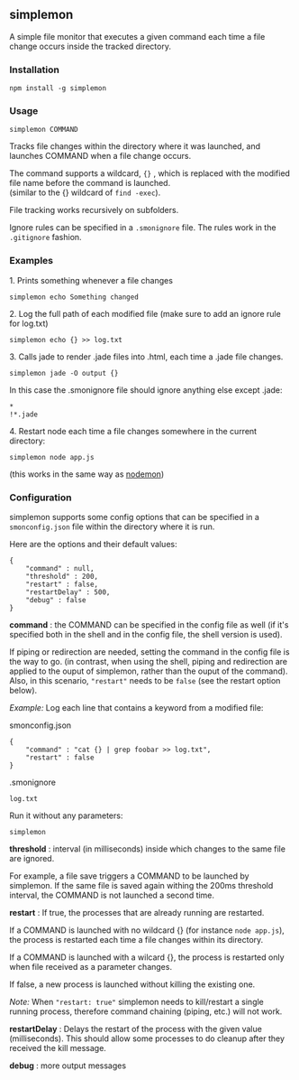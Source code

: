 ## simplemon

A simple file monitor that executes a given command each time a file change occurs inside the tracked directory.

### Installation

	npm install -g simplemon

### Usage
	
    simplemon COMMAND

Tracks file changes within the directory where it was launched, and launches COMMAND when a file change occurs.

The command supports a wildcard, `{}` , which is replaced with the modified file name before the command is launched.    
(similar to the {} wildcard of `find -exec`).

File tracking works recursively on subfolders.

Ignore rules can be specified in a `.smonignore` file. The rules work in the `.gitignore` fashion.

### Examples

 1\. Prints something whenever a file changes

	simplemon echo Something changed

 2\. Log the full path of each modified file (make sure to add an ignore rule for log.txt)

    simplemon echo {} >> log.txt

 3\. Calls jade to render .jade files into .html, each time a .jade file changes. 

	simplemon jade -O output {}

In this case the .smonignore file should ignore anything else except .jade:

    *
    !*.jade

 4\. Restart node each time a file changes somewhere in the current directory:

    simplemon node app.js

(this works in the same way as [nodemon](https://github.com/remy/nodemon))


### Configuration

simplemon supports some config options that can be specified in a `smonconfig.json` file within the directory where it is run.

Here are the options and their default values:

	{
		"command" : null,
		"threshold" : 200,
		"restart" : false,
		"restartDelay" : 500,
		"debug" : false
	}


__command__ : the COMMAND can be specified in the config file as well (if it's specified both in the shell and in the config file, the shell version is used).

If piping or redirection are needed, setting the command in the config file is the way to go. 
(in contrast, when using the shell, piping and redirection are applied to the ouput of simplemon, rather than the ouput of the command).
Also, in this scenario, `"restart"` needs to be `false` (see the restart option below).

*Example:*
Log each line that contains a keyword from a modified file:

smonconfig.json

    {
    	"command" : "cat {} | grep foobar >> log.txt",
    	"restart" : false
    }

.smonignore
	
	log.txt

Run it without any parameters:

    simplemon


__threshold__ : interval (in milliseconds) inside which changes to the same file are ignored.

For example, a file save triggers a COMMAND to be launched by simplemon. If the same file is saved again withing the 200ms threshold interval, the COMMAND is not launched a second time. 

__restart__ : If true, the processes that are already running are restarted.

If a COMMAND is launched with no wildcard {} (for instance `node app.js`), the process is restarted each time a file changes within its directory.

If a COMMAND is launched with a wilcard {}, the process is restarted only when file received as a parameter changes.

If false, a new process is launched without killing the existing one.

*Note:* When `"restart: true"` simplemon needs to kill/restart a single running process, therefore command chaining (piping, etc.) will not work.

__restartDelay__ : Delays the restart of the process with the given value (milliseconds). This should allow some processes to do cleanup after they received the kill message.

__debug__ : more output messages


